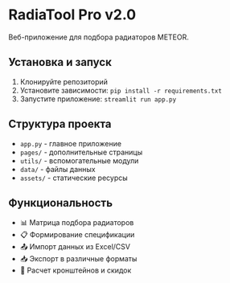 # RadiaTool Pro v2.0

Веб-приложение для подбора радиаторов METEOR.

## Установка и запуск

1. Клонируйте репозиторий
2. Установите зависимости: `pip install -r requirements.txt`
3. Запустите приложение: `streamlit run app.py`

## Структура проекта

- `app.py` - главное приложение
- `pages/` - дополнительные страницы
- `utils/` - вспомогательные модули
- `data/` - файлы данных
- `assets/` - статические ресурсы

## Функциональность

- 📊 Матрица подбора радиаторов
- 📋 Формирование спецификации
- 📤 Импорт данных из Excel/CSV
- 📥 Экспорт в различные форматы
- 🔧 Расчет кронштейнов и скидок